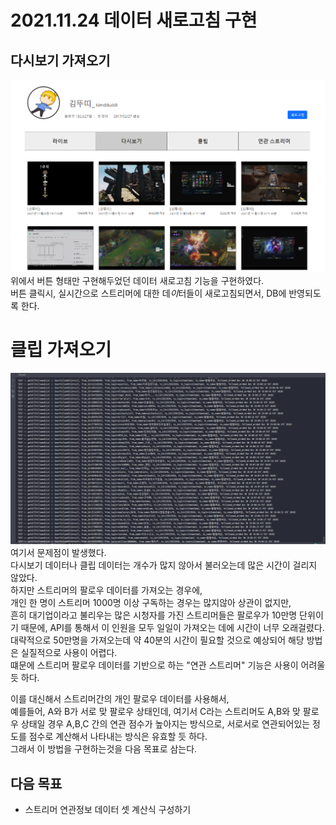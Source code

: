 2021.11.24 데이터 새로고침 구현
====================
## 다시보기 가져오기
![Alt text](../img/20211123-1.png)
위에서 버튼 형태만 구현해두었던 데이터 새로고침 기능을 구현하였다.     
버튼 클릭시, 실시간으로 스트리머에 대한 데*이*터들이 새로고침되면서, DB에 반영되도록 한다.      


# 클립 가져오기
![Alt text](../img/20211124-1.png)     
여기서 문제점이 발생했다.     
다시보기 데이터나 클립 데이터는 개수가 많지 않아서 불러오는데 많은 시간이 걸리지 않았다.     
하지만 스트리머의 팔로우 데이터를 가져오는 경우에,      
개인 한 명이 스트리머 1000명 이상 구독하는 경우는 많지않아 상관이 없지만,    
흔히 대기업이라고 불리우는 많은 시청자를 가진 스트리머들은 팔로우가 10만명 단위이기 때문에, API를 통해서 이 인원을 모두 일일이 가져오는 데에 시간이 너무 오래걸렸다.       
대략적으로 50만명을 가져오는데 약 40분의 시간이 필요할 것으로 예상되어 해당 방법은 실질적으로 사용이 어렵다.      
떄문에 스트리머 팔로우 데이터를 기반으로 하는 "연관 스트리머" 기능은 사용이 어려울 듯 하다.       

이를 대신해서 스트리머간의 개인 팔로우 데이터를 사용해서,      
예를들어, A와 B가 서로 맞 팔로우 상태인데, 여기서 C라는 스트리머도 A,B와 맞 팔로우 상태일 경우
A,B,C 간의 연관 점수가 높아지는 방식으로, 서로서로 연관되어있는 정도를 점수로 계산해서 나타내는 방식은 유효할 듯 하다.       
그래서 이 방법을 구현하는것을 다음 목표로 삼는다.


## 다음 목표
* 스트리머 연관정보 데이터 셋 계산식 구성하기

